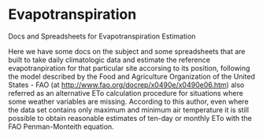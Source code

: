 # Evapotranspiration
Docs and Spreadsheets for Evapotranspiration Estimation

Here we have some docs on the subject and some spreadsheets that are built to 
take daily climatologic data and estimate the reference evapotranpiration for that particular site 
accorsing to its position, following the model described by the Food and Agriculture Organization
of the United States - FAO (at http://www.fao.org/docrep/x0490e/x0490e06.htm) also referred as an 
alternative ETo calculation procedure for situations where some weather variables are missing.
According to this author, even where the data set contains only maximum and minimum air temperature
it is still possible to obtain reasonable estimates of ten-day or monthly ETo with the FAO 
Penman-Monteith equation.
